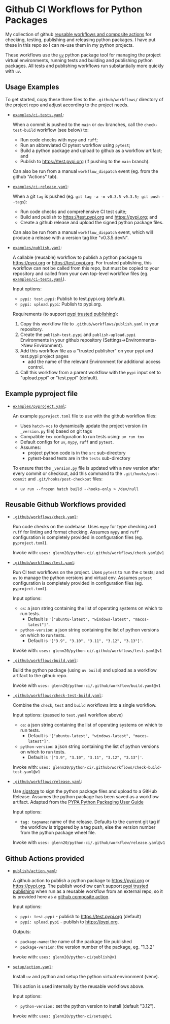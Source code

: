 # Github CI Workflows for Python Packages

My collection of github [reusable workflows and composite actions](
  https://docs.github.com/en/actions/sharing-automations/avoiding-duplication#about-reusable-workflows-and-composite-actions)
for checking, testing, publishing and releasing
python packages. I have put these in this repo so I can re-use them in my python projects.

These workflows use the [`uv`](https://docs.astral.sh/uv/) python package tool
for managing the project virtual environments, running tests and building and
publishing python packages. All tests and publishing workflows run substantially
more quickly with `uv`.

## Usage Examples

To get started, copy these three files to the `.github/workflows/` directory of
the project repo and adjust according to the project needs.

- [`examples/ci-tests.yaml`](./examples/ci-tests.yaml):

  When a commit is pushed to the `main` or `dev` branches, call the
  `check-test-build` workflow (see below) to:
  - Run code checks with `mypy` and `ruff`;
  - Run an abbreviated CI pytest workflow using `pytest`;
  - Build a python package and upload to github as a workflow artifact; and
  - Publish to <https://test.pypi.org> (if pushing to the `main` branch).

  Can also be run from a manual `workflow_dispatch` event (eg. from the github
  "Actions" tab).

- [`examples/ci-release.yaml`](./examples/ci-release.yaml):

  When a git `tag` is pushed (eg. `git tag -a -m v0.3.5 v0.3.5; git push
  --tags`):

  - Run code checks and comprehensive CI test suite;
  - Build and publish to <https://test.pypi.org> and <https://pypi.org>; and
  - Create a github release and upload the signed python package files.

  Can also be run from a manual `workflow_dispatch` event, which will produce a
  release with a version tag like "v0.3.5.devN".

- [`examples/publish.yaml`](./examples/publish.yaml):

  A callable (reusable) workflow to publish a python package to
  <https://pypi.org> or <https://test.pypi.org>. For trusted publishing, this
  workflow can not be called from this repo, but must be copied to your
  repository and called from your own top-level workflow files (eg.
  [`examples/ci-tests.yaml`](./examples/ci-tests.yaml)).

  Input options:

  - `pypi: test.pypi`: Publish to test.pypi.org (default).
  - `pypi: upload.pypi`: Publish to pypi.org.

  Requirements (to support [pypi trusted
  publishing](https://docs.pypi.org/trusted-publishers/)):

  1. Copy this workflow file to `.github/workflows/publish.yaml` in your
     repository.
  2. Create the `publish-test.pypi` and `publish-upload.pypi` Environments in
     your github repository (Settings->Environments->New Environment).
  3. Add this workflow file as a "trusted publisher" on your pypi and test.pypi
     project pages
     - add the name of the relevant Environment for additional access control.
  4. Call this workflow from a parent workflow with the `pypi` input set to
     "upload.pypi" or "test.pypi" (default).

## Example pyproject file

- [`examples/pyproject.yaml`](./examples/pyproject.toml):

  An example `pyproject.toml` file to use with the github workflow files:
  - Uses `hatch-vcs` to dynamically update the project version (in `_version.py`
    file) based on git tags
  - Compatible `tox` configuration to run tests using: `uv run tox`
  - Default configs for `uv`, `mypy`, `ruff` and `pytest`.
  - Assumes:
    - project python code is in the `src` sub-directory
    - pytest-based tests are in the `tests` sub-directory

  To ensure that the `_version.py` file is updated with a new version after
  every commit or checkout, add this command to the `.git/hooks/post-commit` and
  `.git/hooks/post-checkout` files:
  - `uv run --frozen hatch build --hooks-only > /dev/null`

## Reusable Github Workflows provided

- [`.github/workflows/check.yaml`](.github/workflows/check.yaml):

  Run code checks on the codebase. Uses `mypy` for type checking and `ruff` for
  linting and format checking. Assumes `mypy` and `ruff` configuration is
  completely provided in configuration files (eg. `pyproject.toml`).

  Invoke with: `uses: glenn20/python-ci/.github/workflows/check.yaml@v1`

- [`.github/workflows/test.yaml`](.github/workflows/test.yaml):

  Run CI test workflows on the project. Uses `pytest` to run the c tests; and
  `uv` to manage the python versions and virtual env. Assumes `pytest`
  configuration is completely provided in configuration files (eg.
  `pyproject.toml`).

  Input options:
  - `os`: a json string containing the list of operating systems on which to
    run tests.
    - Default is `'["ubuntu-latest", "windows-latest", "macos-latest"]'`.
  - `python-version`: a json string containing the list of python versions on
    which to run tests.
    - Default is `'["3.9", "3.10", "3.11", "3.12", "3.13"]'`.

  Invoke with: `uses: glenn20/python-ci/.github/workflows/test.yaml@v1`

- [`.github/workflows/build.yaml`](.github/workflows/build.yaml):

  Build the python package (using `uv build`) and upload as a workflow artifact
  to the github repo.

  Invoke with `uses: glenn20/python-ci/.github/workflow/build.yaml@v1`

- [`.github/workflows/check-test-build.yaml`](.github/workflows/check-test-build.yaml):

  Combine the `check`, `test` and `build` workflows into a single workflow.

  Input options: (passed to `test.yaml` workflow above)
  - `os`: a json string containing the list of operating systems on which to
    run tests.
    - Default is `'["ubuntu-latest", "windows-latest", "macos-latest"]'`.
  - `python-version`: a json string containing the list of python versions on
    which to run tests.
    - Default is `'["3.9", "3.10", "3.11", "3.12", "3.13"]'`.

  Invoke with: `uses: glenn20/python-ci/.github/workflows/check-build-test.yaml@v1`

- [`.github/workflows/release.yaml`](.github/workflows/release.yaml):

  Use [sigstore](https://github.com/sigstore/gh-action-sigstore-python) to sign
  the python package files and upload to a GitHub Release. Assumes the python
  package has been saved as a workflow artifact. Adapted from the [PYPA Python
  Packaging User Guide](
  https://packaging.python.org/en/latest/guides/publishing-package-distribution-releases-using-github-actions-ci-cd-workflows/#signing-the-distribution-packages
  )

  Input options:
  - `tag: tagname`: name of the release. Defaults to the current git tag if the
    workflow is triggered by a tag push, else the version number from the python
    package wheel file.

  Invoke with `uses: glenn20/python-ci/.github/workflow/release.yaml@v1`

## Github Actions provided

- [`publish/action.yaml`](publish/action.yaml):

  A github action to publish a python package to <https://pypi.org> or
  <https://pypi.org>. The publish workflow can't support [pypi trusted
  publishing](https://docs.pypi.org/trusted-publishers/) when run as a reusable
  workflow from an external repo, so it is provided here as a [github composite
    action](
    https://docs.github.com/en/actions/sharing-automations/avoiding-duplication#about-reusable-workflows-and-composite-actions).

  Input options:
  - `pypi: test.pypi` - publish to <https://test.pypi.org> (default)
  - `pypi: upload.pypi` - publish to <https://pypi.org>.

  Outputs:
  - `package-name`: the name of the package file published
  - `package-version`: the version number of the package, eg. "1.3.2"

  Invoke with: `uses: glenn20/python-ci/publish@v1`

- [`setup/action.yaml`](setup/action.yaml):

  Install `uv` and python and setup the python virtual environment (venv).

  This action is used internally by the reusable workflows above.

  Input options:
  - `python-version:` set the python version to install (default
    "3.12").

  Invoke with: `uses: glenn20/python-ci/setup@v1`
